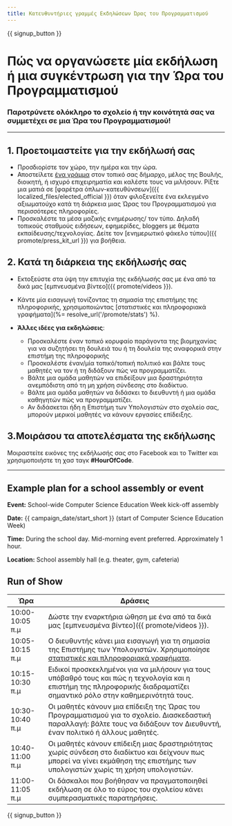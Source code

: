 ```yaml
---
title: Κατευθυντήριες γραμμές Εκδηλώσεων Ώρας του Προγραμματισμού
---
```


{{ signup_button }}

# Πώς να οργανώσετε μία εκδήλωση ή μια συγκέντρωση για την Ώρα του Προγραμματισμού

### Παροτρύνετε ολόκληρο το σχολείο ή την κοινότητά σας να συμμετέχει σε μια Ώρα του Προγραμματισμού!

* * *

## 1. Προετοιμαστείτε για την εκδήλωσή σας

- Προσδιορίστε τον χώρο, την ημέρα και την ώρα.
- Αποστείλετε [ένα γράμμα](https://hourofcode.com/promote/resources#sample-emails) στον τοπικό σας δήμαρχο, μέλος της Βουλής, διοικητή, ή ισχυρό επιχειρηματία και καλέστε τους να μιλήσουν. Ρίξτε μια ματιά σε [φαρέτρα όπλων-κατευθύνσεων]({{ localized_files/elected_official }}) όταν φιλοξενείτε ένα εκλεγμένο αξιωματούχο κατά τη διάρκεια μιας Ώρας του Προγραμματισμού για περισσότερες πληροφορίες.
- Προσκαλέστε τα μέσα μαζικής ενημέρωσης/ τον τύπο. Δηλαδή τοπικούς σταθμούς ειδήσεων, εφημερίδες, bloggers με θέματα εκπαίδευσης/τεχνολογίας. Δείτε τον [ενημερωτικό φάκελο τύπου]({{ promote/press_kit_url }}) για βοήθεια.

## 2. Κατά τη διάρκεια της εκδήλωσής σας

- Εκτοξεύστε στα ύψη την επιτυχία της εκδήλωσής σας με ένα από τα δικά μας [εμπνευσμένα βίντεο]({{ promote/videos }}).
- Κάντε μία εισαγωγή τονίζοντας τη σημασία της επιστήμης της πληροφορικής, χρησιμοποιώντας [στατιστικές και πληροφοριακά γραφήματα](%= resolve_url('/promote/stats') %).   
      
    
- **Άλλες ιδέες για εκδηλώσεις**: 
    - Προσκαλέστε έναν τοπικό κορυφαίο παράγοντα της βιομηχανίας για να συζητήσει τη δουλειά του ή τη δουλεία της αναφορικά στην επιστήμη της πληροφορικής
    - Προσκαλέστε έναν/μία τοπικό/τοπική πολιτικό και βάλτε τους μαθητές να τον ή τη διδάξουν πώς να προγραμματίζει. 
    - Βάλτε μια ομάδα μαθητών να επιδείξουν μια δραστηριότητα ανεμπόδιστη από τη μη χρήση σύνδεσης στο διαδίκτυο.
    - Βάλτε μια ομάδα μαθητών να διδάσκει το διευθυντή ή μια ομάδα καθηγητών πώς να προγραμματίζει.
    - Αν διδάσκεται ήδη η Επιστήμη των Υπολογιστών στο σχολείο σας, μπορούν μερικοί μαθητές να κάνουν εργασίες επίδειξης.

## 3.Μοιράσου τα αποτελέσματα της εκδήλωσης

Μοιραστείτε εικόνες της εκδήλωσής σας στο Facebook και το Twitter και χρησιμοποιήστε τη χασ ταγκ **#HourOfCode**.

* * *

## Example plan for a school assembly or event

**Event:** School-wide Computer Science Education Week kick-off assembly

**Date:** {{ campaign_date/start_short }} (start of Computer Science Education Week)

**Time:** During the school day. Mid-morning event preferred. Approximately 1 hour.

**Location:** School assembly hall (e.g. theater, gym, cafeteria)

## Run of Show

| Ώρα             | Δράσεις                                                                                                                                                                        |
| --------------- | ------------------------------------------------------------------------------------------------------------------------------------------------------------------------------ |
| 10:00-10:05 π.μ | Δώστε την εναρκτήρια ώθηση με ένα από τα δικά μας [εμπνευσμένα βίντεο]({{ promote/videos }}).                                                                                  |
| 10:05-10:15 π.μ | Ο διευθυντής κάνει μια εισαγωγή για τη σημασία της Επιστήμης των Υπολογιστών. Χρησιμοποίησε [ στατιστικές και πληροφοριακά γραφήματα](/resources/stats).                       |
| 10:15-10:30 π.μ | Ειδικοί προσκεκλημένοι για να μιλήσουν για τους υπόβαθρό τους και πώς η τεχνολογία και η επιστήμη της πληροφορικής διαδραματίζει σημαντικό ρόλο στην καθημερινότητά τους.      |
| 10:30-10:40 π.μ | Οι μαθητές κάνουν μια επίδειξη της Ώρας του Προγραμματισμού για το σχολείο. Διασκεδαστική παραλλαγή: βάλτε τους να διδάξουν τον Διευθυντή, έναν πολιτικό ή άλλους μαθητές.     |
| 10:40-11:00 π.μ | Οι μαθητές κάνουν επίδειξη μιας δραστηριότητας χωρίς σύνδεση στο διαδίκτυο και δείχνουν πως μπορεί να γίνει εκμάθηση της επιστήμης των υπολογιστών χωρίς τη χρήση υπολογιστών. |
| 11:00-11:05 π.μ | Οι δάσκαλοι που βοήθησαν να πραγματοποιηθεί εκδήλωση σε όλο το εύρος του σχολείου κάνει συμπερασματικές παρατηρήσεις.                                                          |

{{ signup_button }}